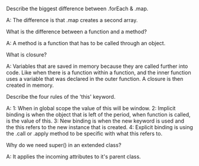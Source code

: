 Describe the biggest difference between .forEach & .map.

A: The difference is that .map creates a second array.


What is the difference between a function and a method?

A: A method is a function that has to be called through an object. 


What is closure?

A: Variables that are saved in memory because they are called further into code. Like when there is a function within a function, and the inner function uses a variable that was declared in the outer function. A closure is then created in memory.


Describe the four rules of the 'this' keyword.

A: 1: When in global scope the value of this will be window.
   2: Implicit binding is when the object that is left of the period, when function is called, is the value of this.
   3: New binding is when the new keyword is used and the this refers to the new instance that is created.
   4: Explicit binding is using the .call or .apply method to be specific with what this refers to.


Why do we need super() in an extended class?

A: It applies the incoming attributes to it's parent class. 
